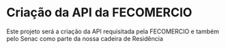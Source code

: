 # Criação da API da FECOMERCIO


Este projeto será a criação da API requisitada pela FECOMERCIO e também pelo Senac como parte da nossa cadeira de Residência
